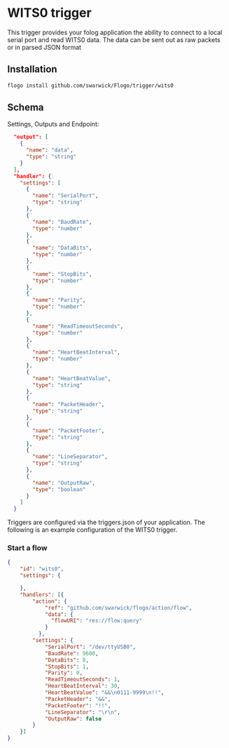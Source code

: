 # WITS0 trigger
This trigger provides your folog application the ability to connect to a local serial port and read WITS0 data. The data can be sent out as raw packets or in parsed JSON format

## Installation
```bash
flogo install github.com/swarwick/Flogo/trigger/wits0
```
## Schema
Settings, Outputs and Endpoint:

```json
  "output": [
    {
      "name": "data",
      "type": "string"
    }
  ],
  "handler": {
    "settings": [
      {
        "name": "SerialPort",
        "type": "string"
      },
      {
        "name": "BaudRate",
        "type": "number"
      },
      {
        "name": "DataBits",
        "type": "number"
      },
      {
        "name": "StopBits",
        "type": "number"
      },
      {
        "name": "Parity",
        "type": "number"
      },
      {
        "name": "ReadTimeoutSeconds",
        "type": "number"
      },    
      {
        "name": "HeartBeatInterval",
        "type": "number"
      },
      {
        "name": "HeartBeatValue",
        "type": "string"
      },
      {
        "name": "PacketHeader",
        "type": "string"
      },
      {
        "name": "PacketFooter",
        "type": "string"
      },
      {
        "name": "LineSeparator",
        "type": "string"
      },
      {
        "name": "OutputRaw",
        "type": "boolean"
      }
    ]
  }
```

Triggers are configured via the triggers.json of your application. The following is an example configuration of the WITS0 trigger.

### Start a flow

```json
{
	"id": "wits0",
	"settings": {

	},
	"handlers": [{
		"action": {
            "ref": "github.com/swarwick/flogo/action/flow",
            "data": {
              "flowURI": "res://flow:query"
            }
          },
		"settings": {
            "SerialPort": "/dev/ttyUSB0",
            "BaudRate": 9600,
            "DataBits": 8,
            "StopBits": 1,
            "Parity": 0,
            "ReadTimeoutSeconds": 1,
            "HeartBeatInterval": 30,
			"HeartBeatValue": "&&\n0111-9999\n!!",
			"PacketHeader": "&&",
			"PacketFooter": "!!",
            "LineSeparator": "\r\n",
            "OutputRaw": false
		}
	}]
}
```